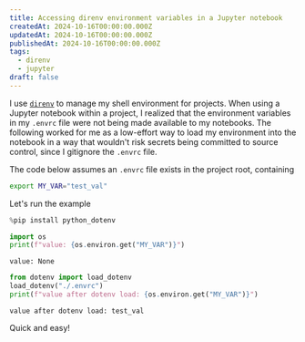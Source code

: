 ```yaml
---
title: Accessing direnv environment variables in a Jupyter notebook
createdAt: 2024-10-16T00:00:00.000Z
updatedAt: 2024-10-16T00:00:00.000Z
publishedAt: 2024-10-16T00:00:00.000Z
tags:
  - direnv
  - jupyter
draft: false
---
```



I use [`direnv`](https://direnv.net/) to manage my shell environment for projects.
When using a Jupyter notebook within a project, I realized that the environment variables in my `.envrc` file were not being made available to my notebooks.
The following worked for me as a low-effort way to load my environment into the notebook in a way that wouldn't risk secrets being committed to source control, since I gitignore the `.envrc` file.

The code below assumes an `.envrc` file exists in the project root, containing

```sh
export MY_VAR="test_val"
```

Let's run the example


```python
%pip install python_dotenv
```


```python
import os
print(f"value: {os.environ.get("MY_VAR")}")
```

    value: None



```python
from dotenv import load_dotenv
load_dotenv("./.envrc")
print(f"value after dotenv load: {os.environ.get("MY_VAR")}")
```

    value after dotenv load: test_val


Quick and easy!

